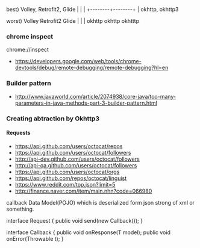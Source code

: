 best)
Volley, Retrofit2, Glide
   |        |        |
   +--------+--------+
            |
      okhttp, okhttp3


worst)
Volley    Retrofit2      Glide
  |           |            |
okhttp     okhttp       okhtttp


### chrome inspect
chrome://inspect
- https://developers.google.com/web/tools/chrome-devtools/debug/remote-debugging/remote-debugging?hl=en

### Builder pattern
- http://www.javaworld.com/article/2074938/core-java/too-many-parameters-in-java-methods-part-3-builder-pattern.html

### Creating abtraction by Okhttp3
#### Requests
- https://api.github.com/users/octocat/repos
- https://api.github.com/users/octocat/followers
- http://api-dev.github.com/users/octocat/followers
- http://api-qa.github.com/users/octocat/followers
- https://api.github.com/users/octocat/orgs
- https://api.github.com/repos/octocat/linguist
- https://www.reddit.com/top.json?limit=5
- http://finance.naver.com/item/main.nhn?code=066980


callback
Data Model(POJO) which is deserialized form json strong of xml or something.

interface Request {
    public void send(new Callback());
}

interface Callback {
    public void onResponse(T model);
    public void onError(Throwable t);
}

